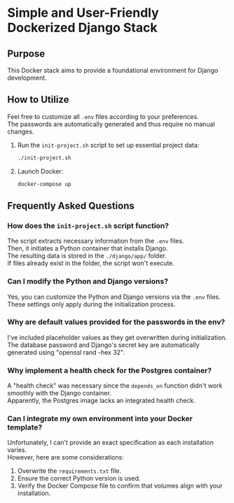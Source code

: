 # Simple and User-Friendly Dockerized Django Stack

## Purpose

This Docker stack aims to provide a foundational environment for Django development.

## How to Utilize

Feel free to customize all `.env` files according to your preferences.\
The passwords are automatically generated and thus require no manual changes.

1. Run the `init-project.sh` script to set up essential project data:

   ```bash
   ./init-project.sh
   ```

2. Launch Docker:

   ```bash
   docker-compose up
   ```

## Frequently Asked Questions

### How does the `init-project.sh` script function?

The script extracts necessary information from the `.env` files.\
Then, it initiates a Python container that installs Django.\
The resulting data is stored in the `./django/app/` folder.\
If files already exist in the folder, the script won't execute.

### Can I modify the Python and Django versions?

Yes, you can customize the Python and Django versions via the `.env` files.\
These settings only apply during the initialization process.

### Why are default values provided for the passwords in the env?

I've included placeholder values as they get overwritten during initialization.\
The database password and Django's secret key are automatically generated using "openssl rand -hex 32".

### Why implement a health check for the Postgres container?

A "health check" was necessary since the `depends_on` function didn't work smoothly with the Django container.\
Apparently, the Postgres image lacks an integrated health check.

### Can I integrate my own environment into your Docker template?

Unfortunately, I can't provide an exact specification as each installation varies.\
However, here are some considerations:

1. Overwrite the `requirements.txt` file.
2. Ensure the correct Python version is used.
3. Verify the Docker Compose file to confirm that volumes align with your installation.

